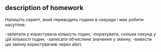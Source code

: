 ## description of homework

Напишіть скрипт, який переводить години в секунди і має робити насутпне:

-запитати у користувача кількість годин;
-порахувати, скільки секунд у цій кількості годин;
-записати обчислене значення у змінну;
-вивести цю змінну користувачеві через alert.
